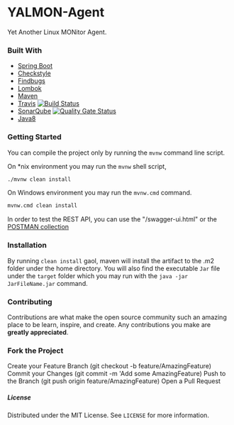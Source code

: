 # YALMON-Agent
Yet Another Linux MONitor Agent.

### Built With

- [Spring Boot](https://start.spring.io)
- [Checkstyle](http://checkstyle.sourceforge.net/)
- [Findbugs](http://findbugs.sourceforge.net/)
- [Lombok](https://projectlombok.org/)
- [Maven](https://maven.apache.org/)
- [Travis](https://travis-ci.org/)  [![Build Status](https://travis-ci.org/canmogol/yalmon-agent.svg?branch=master)](https://travis-ci.org/canmogol/yalmon-agent)
- [SonarQube](https://sonarcloud.io/dashboard?id=com.yalmon%3Ayalmon-agent) [![Quality Gate Status](https://sonarcloud.io/api/project_badges/measure?project=com.yalmon%3Ayalmon-agent&metric=alert_status)](https://sonarcloud.io/dashboard?id=com.yalmon%3Ayalmon-agent)
- [Java8](https://openjdk.java.net/install/)

### Getting Started

You can compile the project only by running the `mvnw` command line script.

On *nix environment you may run the `mvnw` shell script,
```bash
./mvnw clean install
```

On Windows environment you may run the `mvnw.cmd` command.
```bash
mvnw.cmd clean install
```

In order to test the REST API, you can use the "/swagger-ui.html" or the [POSTMAN collection](accessible-biotechnology.postman_collection.json)


### Installation

By running `clean install` gaol, maven will install the artifact to the .m2 folder
under the home directory. You will also find the executable `Jar` file under the
`target` folder which you may run with the `java -jar JarFileName.jar` command.


### Contributing
Contributions are what make the open source community such an amazing place to be learn,
inspire, and create. Any contributions you make are **greatly appreciated**.

### Fork the Project
Create your Feature Branch (git checkout -b feature/AmazingFeature)
Commit your Changes (git commit -m 'Add some AmazingFeature)
Push to the Branch (git push origin feature/AmazingFeature)
Open a Pull Request

##### License
Distributed under the MIT License. See `LICENSE` for more information.


